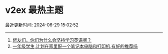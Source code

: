 # v2ex 最热主题

最近更新时间: 2024-06-29 15:02:52

--- 
1. [佬友们，你们为什么会坚持学习英语呢？](https://www.v2ex.com/t/1053501) 
2. [一年级学生,计划在家里配一个笔记本电脑和打印机,有好的推荐吗](https://www.v2ex.com/t/1053502) 

